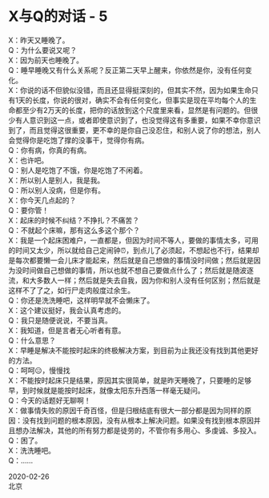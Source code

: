 # X与Q的对话 - 5
X：昨天又睡晚了。  
Q：为什么要说又呢？  
X：因为前天也睡晚了。  
Q：睡早睡晚又有什么关系呢？反正第二天早上醒来，你依然是你，没有任何变化。  
X：你说的话不但貌似没错，而且还显得挺深刻的，但其实不然，因为如果生命只有1天的长度，你说的很对，确实不会有任何变化，但事实是现在平均每个人的生命都至少有2万天的长度，把你的话放到这个尺度里来看，显然是有问题的。但很少有人意识到这一点，或者即使意识到了，也没觉得这有多重要，如果不幸你意识到了，而且觉得这很重要，更不幸的是你自己没忍住，和别人说了你的想法，别人会觉得你是吃饱了撑的没事干，觉得你有病。  
Q：你有病，你真的有病。  
X：也许吧。  
Q：别人是吃饱了不饿，你是吃饱了不闲着。  
X：所以别人是别人，我是我。  
Q：所以别人没病，但是你有。  
X：你今天几点起的？  
Q：要你管！  
X：起床的时候不纠结？不挣扎？不痛苦？  
Q：不就起个床嘛，那有这么多这个那个？  
X：我是一个起床困难户，一直都是，但因为时间不等人，要做的事情太多，可用的时间又太少，所以就给自己定闹钟⏰，到点儿了必须起，不想起也不行，结果却是每次都要懒一会儿床才能起来，然后就是自己想做的事情没时间做；然后就是因为没时间做自己想做的事情，所以也就不想自己要做点什么了；然后就是随波逐流，和大多数人一样；然后就是失去自我，因为你和别人没有任何区别；然后就是这样不了了之，如行尸走肉般度过余生。  
Q：你还是洗洗睡吧，这样明早就不会懒床了。  
X：这个建议挺好，我会认真考虑的。  
Q：我只是随便说说，不要当真。  
X：我知道，但是言者无心听者有意。  
Q：什么意思？  
X：早睡是解决不能按时起床的终极解决方案，到目前为止我还没有找到其他更好的方法。  
Q：呵呵😑，慢慢找  
X：不能按时起床只是结果，原因其实很简单，就是昨天睡晚了，只要睡的足够早，到时候就是能按时起床，就像太阳东升西落一样毫无疑问。  
Q：今天的话题好无聊啊！  
X：做事情失败的原因千奇百怪，但是归根结底有很大一部分都是因为同样的原因：没有找到问题的根本原因，没有从根本上解决问题。如果没有找到根本原因并且想办法解决，其他的所有努力都是徒劳的，不管你有多用心、多虔诚、多投入。  
Q：困了。  
X：洗洗睡吧。  
Q：……


2020-02-26  
北京
